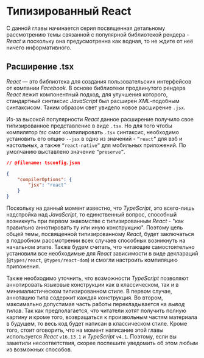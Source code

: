 # Типизированный React

С данной главы начинается серия посвященная детальному рассмотрению темы связанной с популярной библиотекой рендера - _React_ и поскольку она предусмотренна как водная, то не ждите от неё ничего информативного.


## Расширение .tsx

_React_ — это библиотека для создания пользовательских интерфейсов от компании _Facebook_. В основе библиотеки продвинутого рендера _React_ лежит компонентный подход, для улучшения которого, стандартный синтаксис _JavaScript_ был расширен _XML_-подобным синтаксисом. Таким образом свет увидело новое расширение `.jsx`.

Из-за высокой популярности _React_ данное расширение получило свое типизированное представление в виде `.tsx`. Но для того чтобы компилятор _tsc_ смог компилировать `.tsx` синтаксис, необходимо установить его опцию `--jsx` в одно из значений - `“react”` для вэб и настольных, а также `“react-native”` для мобильных приложений. По умолчанию выставлено значение `“preserve”`.

`````json
// @filename: tsconfig.json

{
    "compilerOptions": {
        "jsx": "react"
    }
}
`````

Поскольку на данный момент известно, что _TypeScript_, это всего-лишь надстройка над _JavaScript_, то единственный вопрос, способный возникнуть при первом знакомстве с типизированным _React_ - "как правильно аннотировать ту или иную конструкцию". Поэтому цель общей темы, посвященной типизированному _React_, будет заключаться в подробном рассмотрении всех случаев способных возникнуть на начальном этапе. Также будем считать, что читающие самостоятельно установили все необходимые для _React_ зависимости в виде деклараций (`@types/react`, `@types/react-dom`) и смогли настроить компиляцию приложения. 

Также необходимо уточнить, что возможности _TypeScript_ позволяют аннотировать языковые конструкции как в классическом, так и в минималистическом типизированном стиле. В первом случае, аннотацию типа содержит каждая конструкция. Во втором, максимально допустимая часть работы перекладывается на _вывод типов_. Так как предполагается, что читатели хотят получить полную картину и кроме того, возвращаться к произвольным частям материала в будущем, то весь код будет написан в классическом стиле. Кроме того, стоит оговорить, что на момент написание этой главы используется _React_ `v16.13.1` и _TypeScript_ `v4.1`. Поэтому, если вы заметили несоответствия, скорее поспешите уведомить об этом любым из возможных способов.

